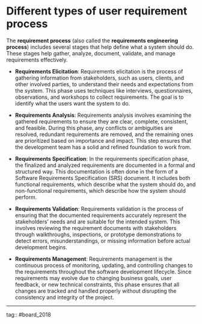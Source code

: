 # Different types of user requirement process

The **requirement process** (also called the **requirements engineering process**) includes several stages that help define what a system should do. These stages help gather, analyze, document, validate, and manage requirements effectively.

- **Requirements Elicitation**: Requirements elicitation is the process of gathering information from stakeholders, such as users, clients, and other involved parties, to understand their needs and expectations from the system. This phase uses techniques like interviews, questionnaires, observations, and workshops to collect requirements. The goal is to identify what the users want the system to do.

- **Requirements Analysis**: Requirements analysis involves examining the gathered requirements to ensure they are clear, complete, consistent, and feasible. During this phase, any conflicts or ambiguities are resolved, redundant requirements are removed, and the remaining ones are prioritized based on importance and impact. This step ensures that the development team has a solid and refined foundation to work from.

- **Requirements Specification**: In the requirements specification phase, the finalized and analyzed requirements are documented in a formal and structured way. This documentation is often done in the form of a Software Requirements Specification (SRS) document. It includes both functional requirements, which describe what the system should do, and non-functional requirements, which describe how the system should perform.

- **Requirements Validation**: Requirements validation is the process of ensuring that the documented requirements accurately represent the stakeholders’ needs and are suitable for the intended system. This involves reviewing the requirement documents with stakeholders through walkthroughs, inspections, or prototype demonstrations to detect errors, misunderstandings, or missing information before actual development begins.

- **Requirements Management**: Requirements management is the continuous process of monitoring, updating, and controlling changes to the requirements throughout the software development lifecycle. Since requirements may evolve due to changing business goals, user feedback, or new technical constraints, this phase ensures that all changes are tracked and handled properly without disrupting the consistency and integrity of the project.


---

tag:: #board_2018 